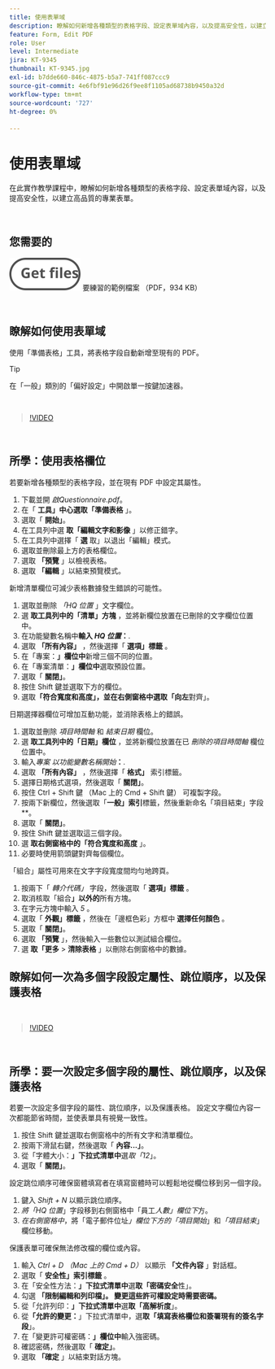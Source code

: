 ```yaml
---
title: 使用表單域
description: 瞭解如何新增各種類型的表格字段、設定表單域內容，以及提高安全性，以建立高質量的專業表單
feature: Form, Edit PDF
role: User
level: Intermediate
jira: KT-9345
thumbnail: KT-9345.jpg
exl-id: b7dde660-846c-4875-b5a7-741ff087ccc9
source-git-commit: 4e6fbf91e96d26f9ee8f1105ad68738b9450a32d
workflow-type: tm+mt
source-wordcount: '727'
ht-degree: 0%

---
```


# 使用表單域

在此實作教學課程中，瞭解如何新增各種類型的表格字段、設定表單域內容，以及提高安全性，以建立高品質的專業表單。

<br>

## 您需要的

[![取得檔案](../assets/Getfiles.svg)](../assets/Questionnaire.pdf)
要練習的範例檔案 （PDF，934 KB）

<br>

## 瞭解如何使用表單域

使用「準備表格」工具，將表格字段自動新增至現有的 PDF。

>[!TIP]
>
>在「一般」類別的「偏好設定」中開啟單一按鍵加速器。

<br>

>[!VIDEO](https://video.tv.adobe.com/v/340084?quality=12&learn=on&hidetitle=true)

<br>

## 所學：使用表格欄位

若要新增各種類型的表格字段，並在現有 PDF 中設定其屬性。

1. 下載並開 *啟Questionnaire.pdf*。
1. 在「 **工具」中心選取「準備表格** 」。
1. 選取「 **開始」**。
1. 在工具列中選 **取「編輯文字和影像** 」以修正錯字。
1. 在工具列中選擇「 **選** 取」以退出「編輯」模式。
1. 選取並刪除最上方的表格欄位。
1. 選取 **「預覽** 」以檢視表格。
1. 選取 **「編輯** 」以結束預覽模式。

新增清單欄位可減少表格數據發生錯誤的可能性。

1. 選取並刪除 *「HQ 位置* 」文字欄位。
1. 選 **取工具列中的「清單」方塊** ，並將新欄位放置在已刪除的文字欄位位置中。
1. 在功能變數名稱中&#x200B;**輸入 *HQ 位置*：**.
1. 選取 **「所有內容」** ，然後選擇「 **選項」標籤** 。
1. 在「專案：**」欄位中**&#x200B;新增三個不同的位置。
1. 在「專案清單：**」欄位中**&#x200B;選取預設位置。
1. 選取「 **關閉」**。
1. 按住 Shift 鍵並選取下方的欄位。
1. 選取&#x200B;**「符合寬度和高度**&#x200B;**」，並在右側窗格中選取「向左**&#x200B;對齊」。

日期選擇器欄位可增加互動功能，並消除表格上的錯誤。

1. 選取並刪除 *項目時間軸* 和 *結束日期* 欄位。
1. 選 **取工具列中的「日期」欄位** ，並將新欄位放置在已 *刪除的項目時間軸* 欄位位置中。
1. 輸入&#x200B;*專案 以功能變數名稱開始&#x200B;***：**.
1. 選取 **「所有內容」** ，然後選擇「 **格式」** 索引標籤。
1. 選擇日期格式選項，然後選取「 **關閉」**。
1. 按住 Ctrl + Shift 鍵 （Mac 上的 Cmd + Shift 鍵） 可複製字段。
1. 按兩下新欄位，然後選取「**一般」索引**&#x200B;標籤，然後重新命名「項目結束」字段&#x200B;**。
1. 選取「 **關閉」**。
1. 按住 Shift 鍵並選取這三個字段。
1. 選 **取右側窗格中的「符合寬度和高度** 」。
1. 必要時使用箭頭鍵對齊每個欄位。

「組合」屬性可用來在文字字段寬度間均勻地跨頁。

1. 按兩下「 *轉介代碼」* 字段，然後選取「 **選項」標籤** 。
1. 取消核取「組合&#x200B;**」以外的**&#x200B;所有方塊。
1. 在字元方塊中輸入 *5* 。
1. 選取「 **外觀」標籤** ，然後在「邊框色彩」方框中 **選擇任何顏色** 。
1. 選取「 **關閉」**。
1. 選取 **「預覽** 」，然後輸入一些數位以測試組合欄位。
1. 選 **取「更多** > **清除表格** 」以刪除右側窗格中的數據。

## 瞭解如何一次為多個字段設定屬性、跳位順序，以及保護表格

<br>

>[!VIDEO](https://video.tv.adobe.com/v/340096?hidetitle=true)

<br>

## 所學：要一次設定多個字段的屬性、跳位順序，以及保護表格

若要一次設定多個字段的屬性、跳位順序，以及保護表格。 設定文字欄位內容一次都能節省時間，並使表單具有視覺一致性。

1. 按住 Shift 鍵並選取右側窗格中的所有文字和清單欄位。
1. 按兩下滑鼠右鍵，然後選取「 **內容...」**。
1. 從「字體大小：**」下拉式清單中**&#x200B;選&#x200B;*取「12*」。
1. 選取「 **關閉」**。

設定跳位順序可確保窗體填寫者在填寫窗體時可以輕鬆地從欄位移到另一個字段。

1. 鍵入 *Shift + N* 以顯示跳位順序。
1. *將「HQ 位置*」字段移到右側窗格中「員工&#x200B;*人數」欄位下*&#x200B;方。
1. *在右側窗格中*，將「電子郵件位址&#x200B;*」欄位下方的「項目開始*」和&#x200B;*「項目結束*」欄位移動。

保護表單可確保無法修改檔的欄位或內容。

1. 輸入 *Ctrl + D （Mac 上的 Cmd + D）* 以顯示 **「文件內容** 」對話框。
1. 選取「 **安全性」索引標籤** 。
1. 在「安全性方法：**」下拉式清單中**&#x200B;選&#x200B;**取「密碼安全**&#x200B;性」。
1. 勾選 **「限制編輯和列印檔」。 變更這些許可權設定時需要密碼。**
1. 從「允許列印：**」下拉式清單中**&#x200B;選&#x200B;**取「高解析度**」。
1. 從&#x200B;**「允許的變更：**」下拉式清單中，選&#x200B;**取「填寫表格欄位和簽署現有的簽名字段**」。
1. 在「變更許可權密碼：**」欄位中**&#x200B;輸入強密碼。
1. 確認密碼，然後選取「 **確定」**。
1. 選取 **「確定** 」以結束對話方塊。
